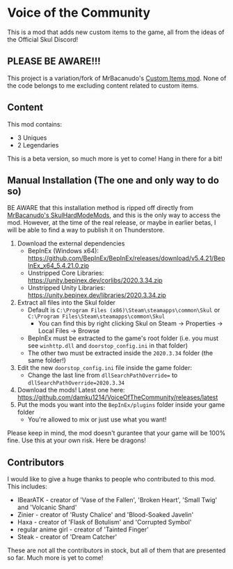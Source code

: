 # Voice of the Community
This is a mod that adds new custom items to the game, all from the ideas of the Official Skul Discord!

## PLEASE BE AWARE!!!
This project is a variation/fork of MrBacanudo's [Custom Items mod](https://github.com/MrBacanudo/SkulHardModeMods/tree/main/CustomItems).
None of the code belongs to me excluding content related to custom items.

## Content
This mod contains:

* 3 Uniques
* 2 Legendaries

This is a beta version, so much more is yet to come! Hang in there for a bit!

## Manual Installation (The one and only way to do so)
BE AWARE that this installation method is ripped off directly from [MrBacanudo's SkulHardModeMods](https://github.com/MrBacanudo/SkulHardModeMods/tree/main),
and this is the only way to access the mod. However, at the time of the real release, or maybe in earlier betas, I will be able to find a way to publish it on Thunderstore.

1. Download the external dependencies
    * BepInEx (Windows x64): https://github.com/BepInEx/BepInEx/releases/download/v5.4.21/BepInEx_x64_5.4.21.0.zip
    * Unstripped Core Libraries: https://unity.bepinex.dev/corlibs/2020.3.34.zip
    * Unstripped Unity Libraries: https://unity.bepinex.dev/libraries/2020.3.34.zip
2. Extract all files into the Skul folder
    * Default is `C:\Program Files (x86)\Steam\steamapps\common\Skul` or `C:\Program Files\Steam\steamapps\common\Skul`
      * You can find this by right clicking Skul on Steam -> Properties -> Local Files -> Browse
    * BepInEx must be extracted to the game's root folder (i.e. you must see `winhttp.dll` and `doorstop_config.ini` in that folder)
    * The other two must be extracted inside the `2020.3.34` folder (the same folder!)
3. Edit the new `doorstop_config.ini` file inside the game folder:
    * Change the last line from `dllSearchPathOverride=` to `dllSearchPathOverride=2020.3.34`
4. Download the mods! Latest one here: https://github.com/damku1214/VoiceOfTheCommunity/releases/latest
5. Put the mods you want into the `BepInEx/plugins` folder inside your game folder
    * You're allowed to mix or just use what you want!

Please keep in mind, the mod doesn't gurantee that your game will be 100% fine.
Use this at your own risk. Here be dragons!

## Contributors
I would like to give a huge thanks to people who contributed to this mod. This includes:
* IBearATK - creator of 'Vase of the Fallen', 'Broken Heart', 'Small Twig' and 'Volcanic Shard'
* Zinier - creator of 'Rusty Chalice' and 'Blood-Soaked Javelin'
* Haxa - creator of 'Flask of Botulism' and 'Corrupted Symbol'
* regular anime girl - creator of 'Tainted Finger'
* Steak - creator of 'Dream Catcher'

These are not all the contributors in stock, but all of them that are presented so far. Much more is yet to come!
